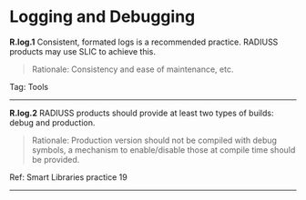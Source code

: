 # Logging and Debugging

**R.log.1**  Consistent, formated logs is a recommended practice. RADIUSS products may use SLIC to achieve this.

> Rationale: Consistency and ease of maintenance, etc.

Tag: Tools 

---

**R.log.2**  RADIUSS products should provide at least two types of builds: debug and production.

> Rationale: Production version should not be compiled with debug symbols, a mechanism to enable/disable those at compile time should be provided.

Ref: Smart Libraries practice 19

---
